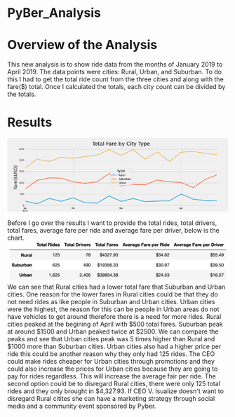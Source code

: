 # PyBer_Analysis

# Overview of the Analysis

  This new analysis is to show ride data from the months of January 2019 to April 2019. The data points were cities: Rural, Urban, and Suburban. To do this I had to get the total ride count from the three cities and along with the fare($) total. Once I calculated the totals, each city count can be divided by the totals.
  
# Results

![Figure 8 line chart](https://github.com/AmirO8/PyBer_Analysis/blob/main/Analysis/Fig8.png)

  Before I go over the results I want to provide the total rides, total drivers, total fares, average fare per ride and average fare per driver, below is the chart.
 ![Figure 9 Total Sum](https://github.com/AmirO8/PyBer_Analysis/blob/main/Analysis/Fig%209%20--%20Summary.png)
  We can see that Rural cities had a lower total fare that Suburban and Urban cities. One reason for the lower fares in Rural cities could be that they do not need rides as like people in Suburban and Urban cities. Urban cities were the highest, the reason for this can be people in Urban areas do not have vehicles to get around therefore there is a need for more rides. Rural cities peaked at the begining of April with $500 total fares. Suburban peak at around $1500 and Urban peaked twice at $2500. We can compare the peaks and see that Urban cities peak was 5 times higher than Rural and $1000 more than Suburban cities. Urban cities also had a higher price per ride this could be another reason why they only had 125 rides.
  The CEO could make rides cheaper for Urban cities through promotions and they could also increase the prices for Urban cities because they are going to pay for rides regardless. This will increase the average fair per ride. The second option could be to disregard Rural cities, there were only 125 total rides and they only brought in $4,327.93. If CEO V. Isualize doesn't want to disregard Rural citites she can have a marketing strategy through social media and a community event sponsored by Pyber.
